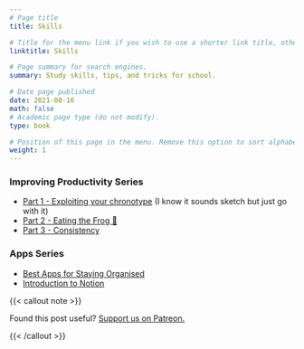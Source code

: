 ```yaml
---
# Page title
title: Skills

# Title for the menu link if you wish to use a shorter link title, otherwise remove this option.
linktitle: Skills

# Page summary for search engines.
summary: Study skills, tips, and tricks for school.

# Date page published
date: 2021-08-16
math: false
# Academic page type (do not modify).
type: book

# Position of this page in the menu. Remove this option to sort alphabetically.
weight: 1
---
```


### Improving Productivity Series

- [Part 1 - Exploiting your chronotype](improving-productivity-1/) (I know it sounds sketch but just go with it)
- [Part 2 - Eating the Frog :frog:](improving-productivity-2/)
- [Part 3 - Consistency](improving-productivity-3/)

### Apps Series

- [Best Apps for Staying Organised](best-organisation-apps/)
- [Introduction to Notion](notion-1/)



{{< callout note >}}

Found this post useful? [Support us on Patreon.](https://patreon.com/hscone/)

{{< /callout >}}